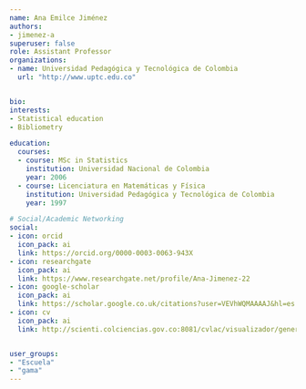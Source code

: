 ```yaml
---
name: Ana Emilce Jiménez
authors:
- jimenez-a
superuser: false
role: Assistant Professor
organizations:
- name: Universidad Pedagógica y Tecnológica de Colombia
  url: "http://www.uptc.edu.co"


bio: 
interests:
- Statistical education
- Bibliometry

education:
  courses:
  - course: MSc in Statistics
    institution: Universidad Nacional de Colombia
    year: 2006
  - course: Licenciatura en Matemáticas y Física
    institution: Universidad Pedagógica y Tecnológica de Colombia
    year: 1997

# Social/Academic Networking
social:
- icon: orcid
  icon_pack: ai
  link: https://orcid.org/0000-0003-0063-943X
- icon: researchgate
  icon_pack: ai
  link: https://www.researchgate.net/profile/Ana-Jimenez-22
- icon: google-scholar
  icon_pack: ai
  link: https://scholar.google.co.uk/citations?user=VEVhWQMAAAAJ&hl=es
- icon: cv
  icon_pack: ai
  link: http://scienti.colciencias.gov.co:8081/cvlac/visualizador/generarCurriculoCv.do?cod_rh=0000548618


user_groups:
- "Escuela"
- "gama"
---
```


